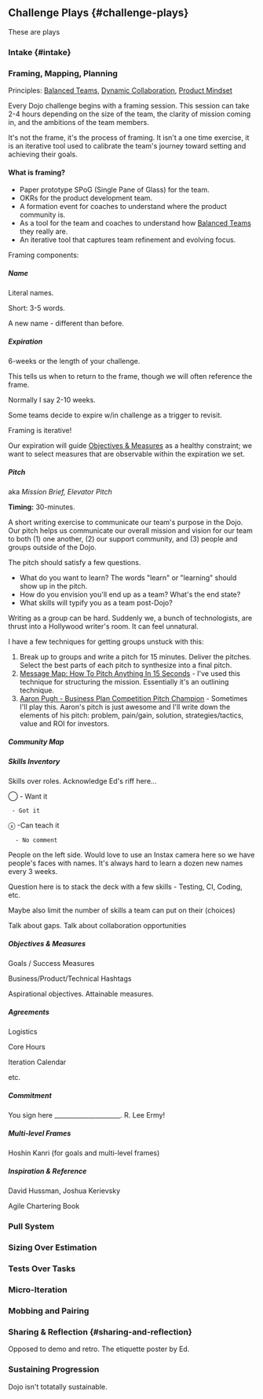 
## Challenge Plays {#challenge-plays}

These are plays

### Intake {#intake}

### Framing, Mapping, Planning

Principles: [Balanced Teams](https://www.notion.so/8d0e3eb3-3407-4e5b-a4ea-7fad3dddf00e), [Dynamic Collaboration](https://www.notion.so/2e3d3360-ad52-455f-8d5d-8073fa082c3d), [Product Mindset](https://www.notion.so/1967ad47-5680-4bc2-a5bb-ab053fec58d5)

Every Dojo challenge begins with a framing session. This session can take 2-4 hours depending on the size of the team, the clarity of mission coming in, and the ambitions of the team members.

It's not the frame, it's the process of framing. It isn't a one time exercise, it is an iterative tool used to calibrate the team's journey toward setting and achieving their goals.

#### What is framing?

- Paper prototype SPoG (Single Pane of Glass) for the team.
- OKRs for the product development team.
- A formation event for coaches to understand where the product community is.
- As a tool for the team and coaches to understand how [Balanced Teams](https://www.notion.so/8d0e3eb3-3407-4e5b-a4ea-7fad3dddf00e) they really are.
- An iterative tool that captures team refinement and evolving focus.

Framing components: 

##### Name

Literal names.

Short: 3-5 words.

A new name - different than before.

##### Expiration

6-weeks or the length of your challenge.

This tells us when to return to the frame, though we will often reference the frame.

Normally I say 2-10 weeks.

Some teams decide to expire w/in challenge as a trigger to revisit.

Framing is iterative!

Our expiration will guide [Objectives & Measures](https://www.notion.so/e50bdd88-f717-41f4-b7f0-433005945909) as a healthy constraint; we want to select measures that are observable within the expiration we set.

##### Pitch

aka *Mission Brief, Elevator Pitch*

**Timing:** 30-minutes.

A short writing exercise to communicate our team's purpose in the Dojo. Our pitch helps us communicate our overall mission and vision for our team to both (1) one another, (2) our support community, and (3) people and groups outside of the Dojo.

The pitch should satisfy a few questions.

- What do you want to learn? The words "learn" or "learning" should show up in the pitch.
- How do you envision you'll end up as a team? What's the end state?
- What skills will typify you as a team post-Dojo?

Writing as a group can be hard. Suddenly we, a bunch of technologists, are thrust into a Hollywood writer's room. It can feel unnatural.

I have a few techniques for getting groups unstuck with this:

1. Break up to groups and write a pitch for 15 minutes. Deliver the pitches. Select the best parts of each pitch to synthesize into a final pitch.
2. [Message Map: How To Pitch Anything In 15 Seconds](https://www.notion.so/c076e1cd-6061-49bf-a07a-ee7f82c566de) - I've used this technique for structuring the mission. Essentially it's an outlining technique.
3. [Aaron Pugh - Business Plan Competition Pitch Champion](https://www.notion.so/7a5ac6d9-a23d-4d8e-830e-a086d0a828dd) - Sometimes I'll play this. Aaron's pitch is just awesome and I'll write down the elements of his pitch: problem, pain/gain, solution, strategies/tactics, value and ROI for investors.

##### Community Map

[](https://www.notion.so/2109ddb70bf84edfaeeeb5dd62d7c82e#6d2cfd49faa74e5f8eed88d76cbafe40)

##### Skills Inventory

Skills over roles. Acknowledge Ed's riff here...

⃝  - Want it

     - Got it

ⓧ  -Can teach it

      - No comment

People on the left side. Would love to use an Instax camera here so we have people's faces with names. It's always hard to learn a dozen new names every 3 weeks.

Question here is to stack the deck with a few skills - Testing, CI, Coding, etc.

Maybe also limit the number of skills a team can put on their (choices)

Talk about gaps. Talk about collaboration opportunities

##### Objectives & Measures

Goals / Success Measures

Business/Product/Technical Hashtags

Aspirational objectives. Attainable measures.

##### Agreements

Logistics

Core Hours

Iteration Calendar

etc.

##### Commitment

You sign here _____________________. R. Lee Ermy!

##### Multi-level Frames

Hoshin Kanri (for goals and multi-level frames)

##### Inspiration & Reference

David Hussman, Joshua Kerievsky

Agile Chartering Book

[](https://www.notion.so/2109ddb70bf84edfaeeeb5dd62d7c82e#887f708df54343c48afd6f318a5b426b)

### Pull System

### Sizing Over Estimation

### Tests Over Tasks

### Micro-Iteration

### Mobbing and Pairing

### Sharing & Reflection {#sharing-and-reflection}

Opposed to demo and retro. The etiquette poster by Ed.

### Sustaining Progression

Dojo isn't totatally sustainable.